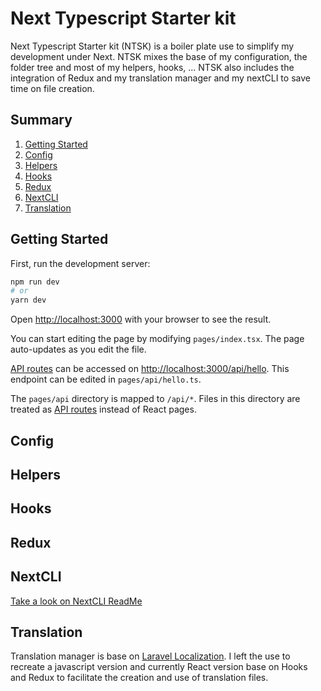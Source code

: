 # Next Typescript Starter kit
Next Typescript Starter kit (NTSK) is a boiler plate use to simplify my development under Next. 
NTSK mixes the base of my configuration, the folder tree and most of my helpers, hooks, ... NTSK also includes the integration of Redux and my translation manager and my nextCLI to save time on file creation.

## Summary
1. [Getting Started](#getting-started)
2. [Config](#config)
3. [Helpers](#helpers)
4. [Hooks](#hooks)
5. [Redux](#redux)
6. [NextCLI](#nextcli)
7. [Translation](#translation)

## Getting Started

First, run the development server:

```bash
npm run dev
# or
yarn dev
```

Open [http://localhost:3000](http://localhost:3000) with your browser to see the result.

You can start editing the page by modifying `pages/index.tsx`. The page auto-updates as you edit the file.

[API routes](https://nextjs.org/docs/api-routes/introduction) can be accessed on [http://localhost:3000/api/hello](http://localhost:3000/api/hello). This endpoint can be edited in `pages/api/hello.ts`.

The `pages/api` directory is mapped to `/api/*`. Files in this directory are treated as [API routes](https://nextjs.org/docs/api-routes/introduction) instead of React pages.

## Config

## Helpers

## Hooks

## Redux

## NextCLI
[Take a look on NextCLI ReadMe](https://github.com/yanntouil/next-ts-starterkit/tree/main/nextCLI#config)
## Translation
Translation manager is base on [Laravel Localization](https://laravel.com/docs/9.x/localization). 
I left the use to recreate a javascript version and currently React version base on Hooks and Redux to facilitate the creation and use of translation files. 
